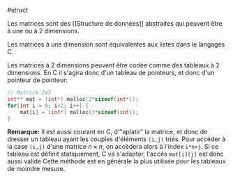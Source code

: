 #struct

Les matrices sont des [[Structure de données]] abstraites qui peuvent être à une ou à 2 dimensions.

Les matrices à une dimension sont équivalentes aux listes dans le langages C.

Les matrices à 2 dimensions peuvent être codée comme des tableaux à 2 dimensions. En C il s'agira donc d'un tableau de pointeurs, et donc d'un pointeur de pointeur:

```c
// Matrice 2x3
int** mat = (int*) malloc(2*sizeof(int*));
for(int i = 0; i<2; i++) {
	mat[i] = (int*) malloc(3*sizeof(int));
}
```

**Remarque:** Il est aussi courant en C, d'"aplatir" la matrice, et donc de dresser un tableau ayant les couples d'éléments `(i,j)` triés.
Pour accéder à la case `(i,j)` d'une matrice $n\times n$, on accèdera alors à l'index `i*n+j`. Si ce tableau est définit statiquement, C va s'adapter, l'accès `mat[i][j]` est donc aussi valide
Cette méthode est en générale la plus utilisée pour les tableaux de moindre mesure.